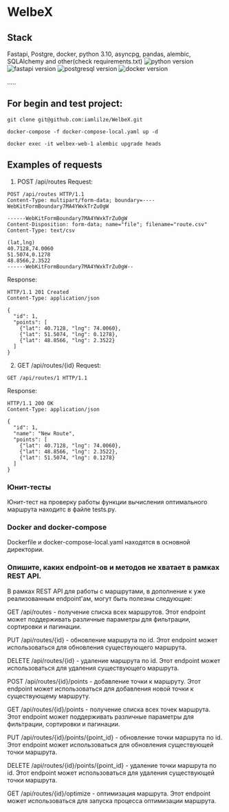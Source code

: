 # WelbeX

## Stack
Fastapi, Postgre, docker, python 3.10, asyncpg, pandas, alembic, SQLAlchemy and other(check requirements.txt)
![python version](https://img.shields.io/badge/Python-3.10-yellow)
![fastapi version](https://img.shields.io/badge/fastapi-0.109.2-blue)
![postgresql version](https://img.shields.io/badge/postgresql-latest-green)
![docker version](https://img.shields.io/badge/Docker-blue)

..... 
## For begin and test project:
```
git clone git@github.com:iamlilze/WelbeX.git
```
```
docker-compose -f docker-compose-local.yaml up -d
```
```
docker exec -it welbex-web-1 alembic upgrade heads
```
## Examples of requests

1. POST /api/routes
Request:
```
POST /api/routes HTTP/1.1
Content-Type: multipart/form-data; boundary=----WebKitFormBoundary7MA4YWxkTrZu0gW

------WebKitFormBoundary7MA4YWxkTrZu0gW
Content-Disposition: form-data; name="file"; filename="route.csv"
Content-Type: text/csv

(lat,lng)
40.7128,74.0060
51.5074,0.1278
48.8566,2.3522
------WebKitFormBoundary7MA4YWxkTrZu0gW--
```
Response:
```
HTTP/1.1 201 Created
Content-Type: application/json

{
  "id": 1,
  "points": [
    {"lat": 40.7128, "lng": 74.0060},
    {"lat": 51.5074, "lng": 0.1278},
    {"lat": 48.8566, "lng": 2.3522}
  ]
}
```
2. GET /api/routes/{id}
Request:
```
GET /api/routes/1 HTTP/1.1
```
Response:
```
HTTP/1.1 200 OK
Content-Type: application/json

{
  "id": 1,
  "name": "New Route",
  "points": [
    {"lat": 40.7128, "lng": 74.0060},
    {"lat": 48.8566, "lng": 2.3522},
    {"lat": 51.5074, "lng": 0.1278}
  ]
}
```
### Юнит-тесты 

Юнит-тест на проверку работы функции вычисления оптимального маршрута находитс в файле tests.py.

### Docker and docker-compose

Dockerfile и docker-compose-local.yaml находятся в основной директории.

### Опишите, каких endpoint-ов и методов не хватает в рамках REST API.
В рамках REST API для работы с маршрутами, в дополнение к уже реализованным endpoint'ам, могут быть полезны следующие:

GET /api/routes - получение списка всех маршрутов.
Этот endpoint может поддерживать различные параметры для фильтрации, сортировки и пагинации.

PUT /api/routes/{id} - обновление маршрута по id.
Этот endpoint может использоваться для обновления существующего маршрута.

DELETE /api/routes/{id} - удаление маршрута по id.
Этот endpoint может использоваться для удаления существующего маршрута.

POST /api/routes/{id}/points - добавление точки к маршруту.
Этот endpoint может использоваться для добавления новой точки к существующему маршруту.

GET /api/routes/{id}/points - получение списка всех точек маршрута.
Этот endpoint может поддерживать различные параметры для фильтрации, сортировки и пагинации.

PUT /api/routes/{id}/points/{point_id} - обновление точки маршрута по id.
Этот endpoint может использоваться для обновления существующей точки маршрута.

DELETE /api/routes/{id}/points/{point_id} - удаление точки маршрута по id.
Этот endpoint может использоваться для удаления существующей точки маршрута.

GET /api/routes/{id}/optimize - оптимизация маршрута.
Этот endpoint может использоваться для запуска процесса оптимизации маршрута.
